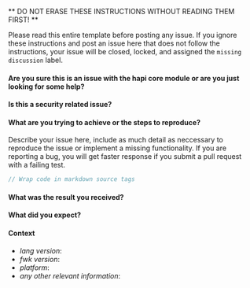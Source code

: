 ** DO NOT ERASE THESE INSTRUCTIONS WITHOUT READING THEM FIRST! **

Please read this entire template before posting any issue. If you ignore these instructions
and post an issue here that does not follow the instructions, your issue will be closed,
locked, and assigned the `missing discussion` label.

#### Are you sure this is an issue with the hapi core module or are you just looking for some help?



#### Is this a security related issue?


#### What are you trying to achieve or the steps to reproduce?

Describe your issue here, include as much detail as neccessary to reproduce the issue
or implement a missing functionality. If you are reporting a bug, you will get faster response
if you submit a pull request with a failing test.

```go
// Wrap code in markdown source tags
```

#### What was the result you received?

#### What did you expect?

#### Context

* *lang version*:
* *fwk version*:
* *platform*:
* *any other relevant information*:

